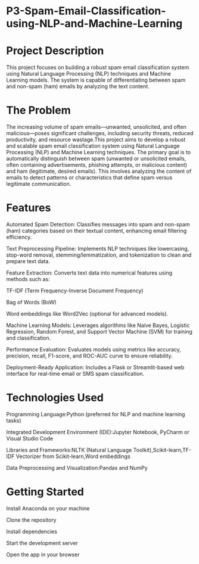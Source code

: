 # P3-Spam-Email-Classification-using-NLP-and-Machine-Learning
<h1>Project Description</h1>
<p>This project focuses on building a robust spam email classification system using Natural Language Processing (NLP) techniques and Machine Learning models. The system is capable of differentiating between spam and non-spam (ham) emails by analyzing the text content.</p>
<h1>The Problem</h1>
<p>The increasing volume of spam emails—unwanted, unsolicited, and often malicious—poses significant challenges, including security threats, reduced productivity, and resource wastage.This project aims to develop a robust and scalable spam email classification system using Natural Language Processing (NLP) and Machine Learning techniques. The primary goal is to automatically distinguish between spam (unwanted or unsolicited emails, often containing advertisements, phishing attempts, or malicious content) and ham (legitimate, desired emails). This involves analyzing the content of emails to detect patterns or characteristics that define spam versus legitimate communication.</p>
<h1>Features</h1>
<p>Automated Spam Detection: Classifies messages into spam and non-spam (ham) categories based on their textual content, enhancing email filtering efficiency.</p>
<p>Text Preprocessing Pipeline: Implements NLP techniques like lowercasing, stop-word removal, stemming/lemmatization, and tokenization to clean and prepare text data.</p>
<p>Feature Extraction: Converts text data into numerical features using methods such as:</p>
<p>TF-IDF (Term Frequency-Inverse Document Frequency)</p>
<p>Bag of Words (BoW)</p>
<p>Word embeddings like Word2Vec (optional for advanced models).</p>
<p>Machine Learning Models: Leverages algorithms like Naive Bayes, Logistic Regression, Random Forest, and Support Vector Machine (SVM) for training and classification.</p>
<p>Performance Evaluation: Evaluates models using metrics like accuracy, precision, recall, F1-score, and ROC-AUC curve to ensure reliability.</p>
<p>Deployment-Ready Application: Includes a Flask or Streamlit-based web interface for real-time email or SMS spam classification.</p>
<h1>Technologies Used</h1>
<p>Programming Language:Python (preferred for NLP and machine learning tasks) </p>
<p>Integrated Development Environment (IDE):Jupyter Notebook, PyCharm or Visual Studio Code</p>
<p>Libraries and Frameworks:NLTK (Natural Language Toolkit),Scikit-learn,TF-IDF Vectorizer from Scikit-learn,Word embeddings </p>
<p>Data Preprocessing and Visualization:Pandas and NumPy</p>
<h1>Getting Started</h1>
<p>Install Anaconda on your machine</p>
<p>Clone the repository</p>
<p>Install dependencies</p>
<p>Start the development server</p>
<p>Open the app in your browser</p>


